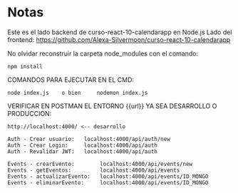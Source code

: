 # Notas
Este es el lado backend de curso-react-10-calendarapp en Node.js
Lado del frontend: https://github.com/Alexa-Silvermoon/curso-react-10-calendarapp

No olvidar reconstruir la carpeta node_modules con el comando:
```
npm install
```

COMANDOS PARA EJECUTAR EN EL CMD:
```
node index.js    o bien     nodemon index.js
```

VERIFICAR EN POSTMAN EL ENTORNO {{url}} YA SEA DESARROLLO O PRODUCCION:
```
http://localhost:4000/ <-- desarrollo

Auth - Crear usuario:   localhost:4000/api/auth/new
Auth - Crear Login:     localhost:4000/api/auth
Auth - Revalidar JWT:   localhost:4000/api/auth

Events - crearEvento:        localhost:4000/api/events/new
Events - getEventos:         localhost:4000/api/events
Events - actualizarEvento:   localhost:4000/api/events/ID_MONGO
Events - eliminarEvento:     localhost:4000/api/events/ID_MONGO

```